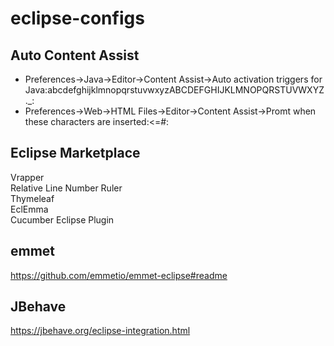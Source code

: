 # eclipse-configs
## Auto Content Assist
* Preferences->Java->Editor->Content Assist->Auto activation triggers for Java:abcdefghijklmnopqrstuvwxyzABCDEFGHIJKLMNOPQRSTUVWXYZ._:  
* Preferences->Web->HTML Files->Editor->Content Assist->Promt when these characters are inserted:<=#:
## Eclipse Marketplace
Vrapper  
Relative Line Number Ruler  
Thymeleaf  
EclEmma  
Cucumber Eclipse Plugin
## emmet
https://github.com/emmetio/emmet-eclipse#readme
## JBehave
https://jbehave.org/eclipse-integration.html  
